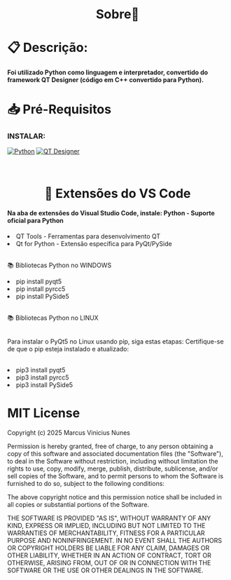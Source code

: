 <div align="center">
<h1>Sobre📝</h1>
</div>

<div align="left">
<h1>📋 Descrição:</h1>
</div>

<div align="left">
<h4>Foi utilizado Python como linguagem e interpretador, convertido do framework QT Designer (código em C++ convertido para Python).</h4>
</div>

<div align="left">
<h1>📥 Pré-Requisitos</h1>
</div>

<div align="left">
<h3>INSTALAR:</h3>
</div>  

<div align="left">

  [![Python](https://img.shields.io/badge/Download-Python-3776AB?logo=python&logoColor=white)](https://www.python.org/)
  [![QT Designer](https://img.shields.io/badge/Download-QT_Designer-41CD52?logo=qt&logoColor=white)](https://build-system.fman.io/qt-designer-download)
</div><br>

<div align="center">
<h1>🔧 Extensões do VS Code</h1><p>
</div>

<div align="left">
<h4>Na aba de extensões do Visual Studio Code, instale:
Python - Suporte oficial para Python</h4>

<li>QT Tools - Ferramentas para desenvolvimento QT</li>
<li>Qt for Python - Extensão específica para PyQt/PySide</li>

<br>📚 Bibliotecas Python no WINDOWS<p>
<li>pip install pyqt5</li>
<li>pip install pyrcc5</li>
<li>pip install PySide5</li><br>

📚 Bibliotecas Python no LINUX<br><br>

Para instalar o PyQt5 no Linux usando pip, siga estas etapas:
Certifique-se de que o pip esteja instalado e atualizado:<br><br>
<li>pip3 install pyqt5</li>
<li>pip3 install pyrcc5</li>
<li>pip3 install PySide5</li>
</div>

<div align="left">
<h1>MIT License</h1>
</div>

<div align="left">
Copyright (c) 2025 Marcus Vinicius Nunes<p>
Permission is hereby granted, free of charge, to any person obtaining a copy
of this software and associated documentation files (the "Software"), to deal
in the Software without restriction, including without limitation the rights
to use, copy, modify, merge, publish, distribute, sublicense, and/or sell
copies of the Software, and to permit persons to whom the Software is
furnished to do so, subject to the following conditions:<p>
The above copyright notice and this permission notice shall be included in all
copies or substantial portions of the Software.<p>
THE SOFTWARE IS PROVIDED "AS IS", WITHOUT WARRANTY OF ANY KIND, EXPRESS OR
IMPLIED, INCLUDING BUT NOT LIMITED TO THE WARRANTIES OF MERCHANTABILITY,
FITNESS FOR A PARTICULAR PURPOSE AND NONINFRINGEMENT. IN NO EVENT SHALL THE
AUTHORS OR COPYRIGHT HOLDERS BE LIABLE FOR ANY CLAIM, DAMAGES OR OTHER
LIABILITY, WHETHER IN AN ACTION OF CONTRACT, TORT OR OTHERWISE, ARISING FROM,
OUT OF OR IN CONNECTION WITH THE SOFTWARE OR THE USE OR OTHER DEALINGS IN THE
SOFTWARE.

</div>
